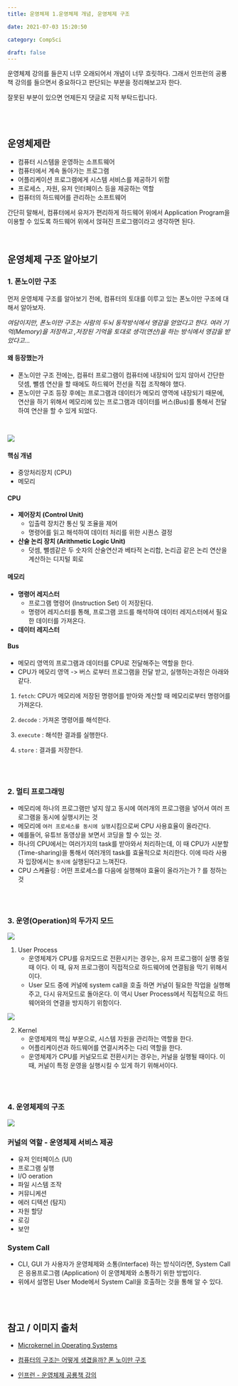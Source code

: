 ```yaml
---
title: 운영체제 1.운영체제 개념, 운영체제 구조

date: 2021-07-03 15:20:50

category: CompSci

draft: false
---
```


운영체제 강의를 들은지 너무 오래되어서 개념이 너무 흐릿하다. 그래서 인프런의 공룡책 강의를 들으면서 중요하다고 판단되는 부분을 정리해보고자 한다.

잘못된 부분이 있으면 언제든지 댓글로 지적 부탁드립니다.

<br/>
<br/>

## 운영체제란

- 컴퓨터 시스템을 운영하는 소프트웨어
- 컴퓨터에서 계속 돌아가는 프로그램
- 어플리케이션 프로그램에게 시스템 서비스를 제공하기 위함
- 프로세스 , 자원, 유저 인터페이스 등을 제공하는 역할
- 컴퓨터의 하드웨어를 관리하는 소프트웨어

간단히 말해서, 컴퓨터에서 유저가 편리하게 하드웨어 위에서 Application Program을 이용할 수 있도록 하드웨어 위에서 얹혀진 프로그램이라고 생각하면 된다.

<br/>

## 운영체제 구조 알아보기

### 1. 폰노이만 구조

먼저 운영체제 구조를 알아보기 전에, 컴퓨터의 토대를 이루고 있는 폰노이만 구조에 대해서 알아보자.

_여담이지만, 폰노이만 구조는 사람의 두뇌 동작방식에서 영감을 얻었다고 한다. 여러 기억(Memory)을 저장하고 ,저장된 기억을 토대로 생각(연산)을 하는 방식에서 영감을 받았다고..._

#### 왜 등장했는가

- 폰노이만 구조 전에는, 컴퓨터 프로그램이 컴퓨터에 내장되어 있지 않아서 간단한 덧셈, 뺄셈 연산을 할 때에도 하드웨어 전선을 직접 조작해야 했다.
- 폰노이만 구조 등장 후에는 프로그램과 데이터가 메모리 영역에 내장되기 때문에, 연산을 하기 위해서 메모리에 있는 프로그램과 데이터를 버스(Bus)를 통해서 전달하여 연산을 할 수 있게 되었다.

<br/>

![](https://upload.wikimedia.org/wikipedia/commons/thumb/e/e5/Von_Neumann_Architecture.svg/500px-Von_Neumann_Architecture.svg.png)

#### 핵심 개념

- 중앙처리장치 (CPU)
- 메모리

#### CPU

- **제어장치 (Control Unit)**
  - 입출력 장치간 통신 및 조율을 제어
  - 명령어를 읽고 해석하여 데이터 처리를 위한 시퀀스 결정
- **산술 논리 장치 (Arithmetic Logic Unit)**
  - 덧셈, 뺄셈같은 두 숫자의 산술연산과 베타적 논리합, 논리곱 같은 논리 연산을 계산하는 디지털 회로

#### 메모리

- **명령어 레지스터**
  - 프로그램 명령어 (Instruction Set) 이 저장된다.
  - 명령어 레지스터를 통해, 프로그램 코드를 해석하여 데이터 레지스터에서 필요한 데이터를 가져온다.
- **데이터 레지스터**

#### Bus

- 메모리 영역의 프로그램과 데이터를 CPU로 전달해주는 역할을 한다.
- CPU가 메모리 영역 -> 버스 로부터 프로그램을 전달 받고, 실행하는과정은 아래와 같다.

1. `fetch`: CPU가 메모리에 저장된 명령어를 받아와 계산할 때 메모리로부터 명령어를 가져온다.
2. `decode` : 가져온 명령어를 해석한다.

3. `execute` : 해석한 결과를 실행한다.

4. `store` : 결과를 저장한다.

<br/>
<br/>

### 2. 멀티 프로그래밍

- 메모리에 하나의 프로그램만 넣지 않고 동시에 여러개의 프로그램을 넣어서 여러 프로그램을 동시에 실행시키는 것
- 메모리에 `여러 프로세스를 동시에 실행`시킴으로써 CPU 사용효율이 올라간다.
- 예를들어, 유튜브 동영상을 보면서 코딩을 할 수 있는 것.
- 하나의 CPU에서는 여러가지의 task를 받아와서 처리하는데, 이 때 CPU가 시분할(Time-sharing)을 통해서 여러개의 task를 효율적으로 처리한다. 이에 따라 사용자 입장에서는 `동시에` 실행된다고 느껴진다.
- CPU 스케쥴링 : 어떤 프로세스를 다음에 실행해야 효율이 올라가는가 ? 를 정하는 것

<br/>

<br/>

### 3. 운영(Operation)의 두가지 모드

![](https://media.geeksforgeeks.org/wp-content/uploads/box-2-1.jpg)

1. User Process
   - 운영체제가 CPU를 유저모드로 전환시키는 경우는, 유저 프로그램이 실행 중일 때 이다. 이 때, 유저 프로그램이 직접적으로 하드웨어에 연결됨을 막기 위해서이다.
   - User 모드 중에 커널에 system call을 호출 하면 커널이 필요한 작업을 실행해주고, 다시 유저모드로 돌아온다. 이 역시 User Process에서 직접적으로 하드웨어와의 연결을 방지하기 위함이다.

![](https://media.geeksforgeeks.org/wp-content/uploads/kernel.jpeg)

2. Kernel
   - 운영체제의 핵심 부분으로, 시스템 자원을 관리하는 역할을 한다.
   - 어플리케이션과 하드웨어를 연결시켜주는 다리 역할을 한다.
   - 운영체제가 CPU를 커널모드로 전환시키는 경우는, 커널을 실행될 때이다. 이 때, 커널이 특정 운영을 실행시킬 수 있게 하기 위해서이다.

<br/>

<br/>

### 4. 운영체제의 구조

![](https://www.cs.uic.edu/~jbell/CourseNotes/OperatingSystems/images/Chapter2/2_01_OS_Services.jpg)

### 커널의 역할 - 운영체제 서비스 제공

- 유저 인터페이스 (UI)
- 프로그램 실행
- I/O oeration
- 파일 시스템 조작
- 커뮤니케션
- 에러 디텍션 (탐지)
- 자원 할당
- 로깅
- 보안

### System Call

- CLI, GUI 가 사용자가 운영체제와 소통(Interface) 하는 방식이라면, System Call 은 응용프로그램 (Application) 이 운영체제와 소통하기 위한 방법이다.
- 위에서 설명된 User Mode에서 System Call을 호출하는 것을 통해 알 수 있다.

<br/>

<br/>

## 참고 / 이미지 출처

- [Microkernel in Operating Systems](https://www.geeksforgeeks.org/microkernel-in-operating-systems/)

- [컴퓨터의 구조는 어떻게 생겼을까? 폰 노이만 구조](https://m.blog.naver.com/with_msip/221981730449#:~:text=%ED%8F%B0%20%EB%85%B8%EC%9D%B4%EB%A7%8C%20%EA%B5%AC%EC%A1%B0%EB%8A%94%20%EC%A4%91%EC%95%99,%EC%9A%94%EC%86%8C%EB%A1%9C%20%EA%B5%AC%EC%84%B1%EB%90%98%EC%96%B4%20%EC%9E%88%EC%8A%B5%EB%8B%88%EB%8B%A4.&text=%EC%9D%B4%EB%95%8C%20%EB%A9%94%EB%AA%A8%EB%A6%AC%20%EC%95%88%EC%97%90%20%ED%94%84%EB%A1%9C%EA%B7%B8%EB%9E%A8%EA%B3%BC,%EB%B2%84%EC%8A%A4%EB%A5%BC%20%EC%82%AC%EC%9A%A9%ED%95%98%EA%B2%8C%20%EB%90%A9%EB%8B%88%EB%8B%A4.)

- [인프런 - 운영체제 공룡책 강의](https://www.inflearn.com/course/%EC%9A%B4%EC%98%81%EC%B2%B4%EC%A0%9C-%EA%B3%B5%EB%A3%A1%EC%B1%85-%EC%A0%84%EA%B3%B5%EA%B0%95%EC%9D%98/dashboard)
